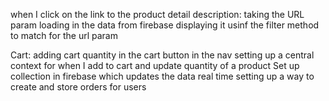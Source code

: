 when I click on the link to the product detail description:
taking the URL param
loading in the data from firebase
displaying it usinf the filter method to match for the url param

Cart:
adding cart quantity in the cart button in the nav
setting up a central context for when I add to cart and update quantity of a product
Set up collection in firebase which updates the data real time
setting up a way to create and store orders for users

